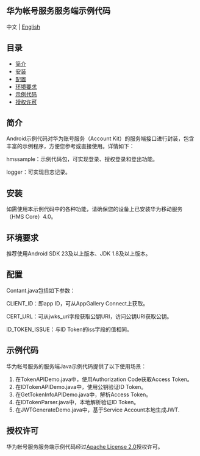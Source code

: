 ﻿## **华为帐号服务服务端示例代码**

中文 | [English](README.md)

## **目录**

 * [简介](#简介)
 * [安装](#安装)
 * [配置](#配置)
 * [环境要求](#环境要求)
 * [示例代码](#示例代码)
 * [授权许可](#授权许可)


## **简介**
Android示例代码对华为账号服务（Account Kit）的服务端接口进行封装，包含丰富的示例程序，方便您参考或直接使用。详情如下：

hmssample：示例代码包，可实现登录、授权登录和登出功能。

logger：可实现日志记录。    

## **安装**
如需使用本示例代码中的各种功能，请确保您的设备上已安装华为移动服务（HMS Core）4.0。
## **环境要求**
推荐使用Android SDK 23及以上版本、JDK 1.8及以上版本。
## **配置**
Contant.java包括如下参数：

CLIENT_ID：即app ID，可从AppGallery Connect上获取。

CERT_URL：可从jwks_uri字段获取公钥URI，访问公钥URI获取公钥。

ID_TOKEN_ISSUE：与ID Token的iss字段的值相同。	

## **示例代码**
华为帐号服务的服务端Java示例代码提供了以下使用场景：

1. 在TokenAPIDemo.java中，使用Authorization Code获取Access Token。
2. 在IDTokenAPIDemo.java中，使用公钥验证ID Token。
3. 在GetTokenInfoAPIDemo.java中，解析Access Token。
4. 在IDTokenParser.java中，本地解析验证ID Token。
5. 在JWTGenerateDemo.java中，基于Service Account本地生成JWT.

##  **授权许可**
华为帐号服务服务端示例代码经过[Apache License 2.0](http://www.apache.org/licenses/LICENSE-2.0)授权许可。
